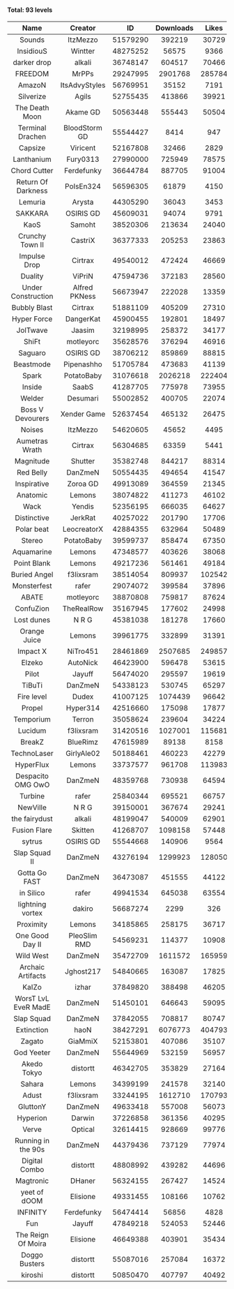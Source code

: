 #### Total: 93 levels

| Name | Creator | ID | Downloads | Likes |
|:---:|:---:|:---:|:---:|:---:|
| Sounds | ItzMezzo | 51579290 | 392219 | 30729
| InsidiouS | Wintter | 48275252 | 56575 | 9366
| darker drop | alkali | 36748147 | 604517 | 70466
| FREEDOM | MrPPs | 29247995 | 2901768 | 285784
| AmazoN | ItsAdvyStyles | 56769951 | 35152 | 7191
| Silverize | Agils | 52755435 | 413866 | 39921
| The Death Moon | Akame GD | 50563448 | 555443 | 50504
| Terminal Drachen | BloodStorm GD | 55544427 | 8414 | 947
| Capsize  | Viricent | 52167808 | 32466 | 2829
| Lanthanium | Fury0313 | 27990000 | 725949 | 78575
| Chord Cutter | Ferdefunky | 36644784 | 887705 | 91004
| Return Of Darkness | PoIsEn324 | 56596305 | 61879 | 4150
| Lemuria | Arysta | 44305290 | 36043 | 3453
| SAKKARA | OSIRIS GD | 45609031 | 94074 | 9791
| KaoS | Samoht | 38520306 | 213634 | 24040
| Crunchy Town II | CastriX | 36377333 | 205253 | 23863
| Impulse Drop  | Cirtrax | 49540012 | 472424 | 46669
| Duality | ViPriN | 47594736 | 372183 | 28560
| Under Construction  | Alfred PKNess | 56673947 | 222028 | 13359
| Bubbly Blast | Cirtrax | 51881109 | 405209 | 27310
| Hyper Force | DangerKat | 45900455 | 192801 | 18497
| JolTwave | Jaasim | 32198995 | 258372 | 34177
| ShiFt | motleyorc | 35628576 | 376294 | 46916
| Saguaro | OSIRIS GD | 38706212 | 859869 | 88815
| Beastmode | Pipenashho | 51705784 | 473683 | 41139
| Spark | PotatoBaby | 31076618 | 2026218 | 222404
| Inside | SaabS | 41287705 | 775978 | 73955
| Welder | Desumari | 55002852 | 400705 | 22074
| Boss V Devourers | Xender Game | 52637454 | 465132 | 26475
| Noises | ItzMezzo | 54620605 | 45652 | 4495
| Aumetras Wrath | Cirtrax | 56304685 | 63359 | 5441
| Magnitude | Shutter | 35382748 | 844217 | 88314
| Red Belly | DanZmeN | 50554435 | 494654 | 41547
| Inspirative | Zoroa GD | 49913089 | 364559 | 21345
| Anatomic | Lemons | 38074822 | 411273 | 46102
| Wack | Yendis | 52356195 | 666035 | 64627
| Distinctive | JerkRat | 40257022 | 201790 | 17706
| Polar beat | LeocreatorX | 42884355 | 632964 | 50489
| Stereo | PotatoBaby | 39599737 | 858474 | 67350
| Aquamarine | Lemons | 47348577 | 403626 | 38068
| Point Blank | Lemons | 49217236 | 561461 | 49184
| Buried Angel | f3lixsram | 38514054 | 809937 | 102542
| Monsterfest | rafer | 29074072 | 399584 | 37896
| ABATE | motleyorc | 38870808 | 759817 | 87624
| ConfuZion | TheRealRow | 35167945 | 177602 | 24998
| Lost dunes | N R G | 45381038 | 181278 | 17660
| Orange Juice | Lemons | 39961775 | 332899 | 31391
| Impact X | NiTro451 | 28461869 | 2507685 | 249857
| Elzeko | AutoNick | 46423900 | 596478 | 53615
| Pilot | Jayuff | 56474020 | 295597 | 19619
| TiBuTi | DanZmeN | 54338123 | 530745 | 65297
| Fire level | Dudex | 41007125 | 1074439 | 96642
| Propel | Hyper314 | 42516660 | 175098 | 17877
| Temporium | Terron | 35058624 | 239604 | 34224
| Lucidum | f3lixsram | 31420516 | 1027001 | 115681
| BreakZ | BlueRimz | 47615989 | 89138 | 8158
| TechnoLaser | GirlyAle02 | 50188461 | 460223 | 42279
| HyperFlux | Lemons | 33737577 | 961708 | 113983
| Despacito OMG OwO | DanZmeN | 48359768 | 730938 | 64594
| Turbine | rafer | 25840344 | 695521 | 66757
| NewVille | N R G | 39150001 | 367674 | 29241
| the fairydust | alkali | 48199047 | 540009 | 62901
| Fusion Flare | Skitten | 41268707 | 1098158 | 57448
| sytrus  | OSIRIS GD | 55544668 | 140906 | 9564
| Slap Squad II | DanZmeN | 43276194 | 1299923 | 128050
| Gotta Go FAST | DanZmeN | 36473087 | 451555 | 44122
| in Silico | rafer | 49941534 | 645038 | 63554
| lightning vortex | dakiro | 56687274 | 2299 | 326
| Proximity | Lemons | 34185865 | 258175 | 36717
| One Good Day II | PleoSlim RMD | 54569231 | 114377 | 10908
| Wild West | DanZmeN | 35472709 | 1611572 | 165959
| Archaic Artifacts | Jghost217 | 54840665 | 163087 | 17825
| KaIZo | izhar | 37849820 | 388498 | 46205
| WorsT LvL EveR MadE | DanZmeN | 51450101 | 646643 | 59095
| Slap Squad | DanZmeN | 37842055 | 708817 | 80747
| Extinction | haoN | 38427291 | 6076773 | 404793
| Zagato | GiaMmiX | 52153801 | 407086 | 35107
| God Yeeter | DanZmeN | 55644969 | 532159 | 56957
| Akedo Tokyo | distortt | 46342705 | 353829 | 27164
| Sahara | Lemons | 34399199 | 241578 | 32140
| Adust | f3lixsram | 33244195 | 1612710 | 170793
| GluttonY | DanZmeN | 49633418 | 557008 | 56073
| Hyperion | Darwin | 37226858 | 361356 | 40295
| Verve | Optical | 32614415 | 928669 | 99776
| Running in the 90s | DanZmeN | 44379436 | 737129 | 77974
| Digital Combo | distortt | 48808992 | 439282 | 44696
| Magtronic | DHaner | 56324155 | 267427 | 14524
| yeet of dOOM | Elisione | 49331455 | 108166 | 10762
| INFINITY | Ferdefunky | 56474414 | 56856 | 4828
| Fun | Jayuff | 47849218 | 524053 | 52446
| The Reign Of Moira | Elisione | 46649388 | 403901 | 35434
| Doggo Busters | distortt | 55087016 | 257084 | 16372
| kiroshi | distortt | 50850470 | 407797 | 40492
